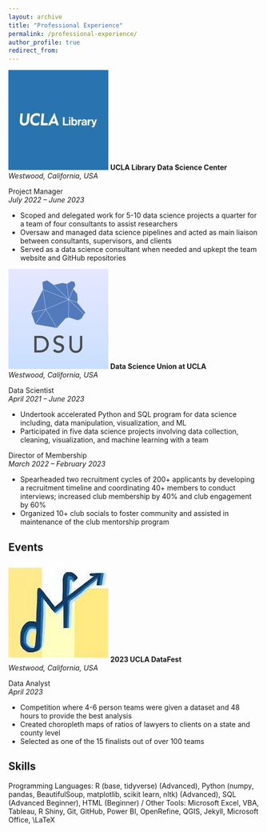 ```yaml
---
layout: archive
title: "Professional Experience"
permalink: /professional-experience/
author_profile: true
redirect_from:
---
```


<p class="exp_p">
  <img src="/images/UCLA_Library_Logo.jpeg" alt="UCLA Library" class="exp_img">
  <span class="exp_text"> <strong> UCLA Library Data Science Center </strong>  <br /> 
  <em> Westwood, California, USA </em> 
  </span>
</p>

<p class="exp_p">
    <span class="exp_text"> Project Manager <br /> 
    <em> July 2022 – June 2023 </em> 
    <ul class="exp_ul">
        <li>Scoped and delegated work for 5-10 data science projects a quarter for a team of four consultants to assist researchers</li>
        <li>Oversaw and managed data science pipelines and acted as main liaison between consultants, supervisors, and clients</li>
        <li>Served as a data science consultant when needed and upkept the team website and GitHub repositories</li> 
    </ul> 
    </span> 
</p>

<p class="exp_p">
  <img src="/images/DSU_Logo.jpeg" alt="DSU" class="exp_img">
  <span class="exp_text"> <strong> Data Science Union at UCLA </strong>  <br /> 
  <em> Westwood, California, USA </em> 
  </span>
</p>

<p class="exp_p">
    <span class="exp_text"> Data Scientist <br /> 
    <em> April 2021 – June 2023 </em> 
    <ul class="exp_ul">
        <li>Undertook accelerated Python and SQL program for data science including, data manipulation, visualization, and ML</li>
        <li>Participated in five data science projects involving data collection, cleaning, visualization, and machine learning with a team</li>
    </ul>
    </span>
</p>

<p class="exp_p">
    <span class="exp_text"> Director of Membership <br /> 
    <em>March 2022 – February 2023</em>
    <ul class="exp_ul">
        <li>Spearheaded two recruitment cycles of 200+ applicants by developing a recruitment timeline and coordinating 40+ members to conduct interviews; increased club membership by 40% and club engagement by 60%</li>
        <li>Organized 10+ club socials to foster community and assisted in maintenance of the club mentorship program</li>
    </ul> 
    </span>   
</p>

## Events

<p class="exp_p">
  <img src="/images/DataFest_Logo.jpeg" alt="DataFest Logo" class="exp_img">
  <span class="exp_text"> <strong> 2023 UCLA DataFest </strong>  <br /> 
  <em> Westwood, California, USA </em> 
  </span>
</p>

<p class="exp_p">
    <span class="exp_text"> Data Analyst <br /> 
    <em> April 2023 </em> 
    <ul class="exp_ul">
        <li>Competition where 4-6 person teams were given a dataset and 48 hours to provide the best analysis</li>
        <li>Created choropleth maps of ratios of lawyers to clients on a state and county level</li>
        <li>Selected as one of the 15 finalists out of over 100 teams</li>
    </ul> 
    </span> 
</p>

## Skills

Programming Languages: R (base, tidyverse) (Advanced), Python (numpy, pandas, BeautifulSoup, matplotlib, scikit learn, nltk) (Advanced), SQL (Advanced Beginner), HTML (Beginner) /
Other Tools: Microsoft Excel, VBA, Tableau, R Shiny, Git, GitHub, Power BI, OpenRefine, QGIS, Jekyll, Microsoft Office, \LaTeX